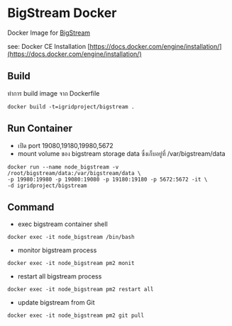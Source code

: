 # BigStream Docker
Docker Image for [BigStream](https://github.com/igridproject/node-bigstream)

see: Docker CE Installation [https://docs.docker.com/engine/installation/](https://docs.docker.com/engine/installation/)

## Build
ทำการ build image จาก Dockerfile
```
docker build -t=igridproject/bigstream .
```

## Run Container
* เปิด port 19080,19180,19980,5672
* mount volume ของ bigstream storage data ซึ่งเก็บอยู่ที่ /var/bigstream/data
```
docker run --name node_bigstream -v /root/bigstream/data:/var/bigstream/data \
-p 19980:19980 -p 19080:19080 -p 19180:19180 -p 5672:5672 -it \
-d igridproject/bigstream
```

## Command
* exec bigstream container shell
```
docker exec -it node_bigstream /bin/bash
```
* monitor bigstream process
```
docker exec -it node_bigstream pm2 monit
```
* restart all bigstream process
```
docker exec -it node_bigstream pm2 restart all
```

* update bigstream from Git
```
docker exec -it node_bigstream pm2 git pull
```